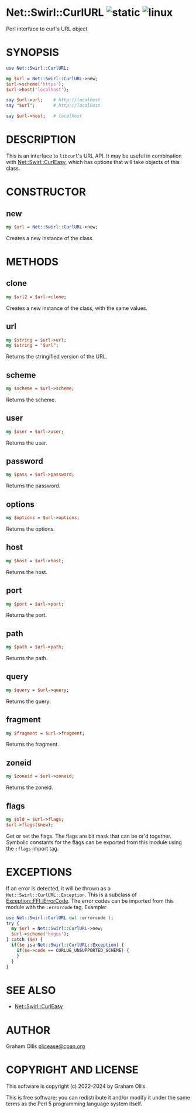 # Net::Swirl::CurlURL ![static](https://github.com/uperl/Net-Swirl-CurlURL/workflows/static/badge.svg) ![linux](https://github.com/uperl/Net-Swirl-CurlURL/workflows/linux/badge.svg)

Perl interface to curl's URL object

# SYNOPSIS

```perl
use Net::Swirl::CurlURL;

my $url = Net::Swirl::CurlURL->new;
$url->scheme('https');
$url->host('localhost');

say $url->url;    # http://localhost
say "$url";       # http://localhost

say $url->host;   # localhost
```

# DESCRIPTION

This is an interface to `libcurl`'s URL API.  It may be useful in
combination with [Net::Swirl::CurlEasy](https://metacpan.org/pod/Net::Swirl::CurlEasy), which has options that will
take objects of this class.

# CONSTRUCTOR

## new

```perl
my $url = Net::Swirl::CurlURL->new;
```

Creates a new instance of the class.

# METHODS

## clone

```perl
my $url2 = $url->clone;
```

Creates a new instance of the class, with the same values.

## url

```perl
my $string = $url->url;
my $string = "$url";
```

Returns the stringified version of the URL.

## scheme

```perl
my $scheme = $url->scheme;
```

Returns the scheme.

## user

```perl
my $user = $url->user;
```

Returns the user.

## password

```perl
my $pass = $url->password;
```

Returns the password.

## options

```perl
my $options = $url->options;
```

Returns the options.

## host

```perl
my $host = $url->host;
```

Returns the host.

## port

```perl
my $port = $url->port;
```

Returns the port.

## path

```perl
my $path = $url->path;
```

Returns the path.

## query

```perl
my $query = $url->query;
```

Returns the query.

## fragment

```perl
my $fragment = $url->fragment;
```

Returns the fragment.

## zoneid

```perl
my $zoneid = $url->zoneid;
```

Returns the zoneid.

## flags

```perl
my $old = $url->flags;
$url->flags($new);
```

Get or set the flags.  The flags are bit mask that can be or'd together.  Symbolic
constants for the flags can be exported from this module using the `:flags` import
tag.

# EXCEPTIONS

If an error is detected, it will be thrown as a `Net::Swirl::CurlURL::Exception`.
This is a subclass of [Exception::FFI::ErrorCode](https://metacpan.org/pod/Exception::FFI::ErrorCode).  The error codes can be imported
from this module with the `:errorcode` tag.  Example:

```perl
use Net::Swirl::CurlURL qw( :errorcode );
try {
  my $url = Net::Swirl::CurlURL->new;
  $url->scheme('bogus');
} catch ($e) {
  if($e isa Net::Swirl::CurlURL::Exception) {
    if($e->code == CURLUE_UNSUPPORTED_SCHEME) {
    }
  }
}
```

# SEE ALSO

- [Net::Swirl::CurlEasy](https://metacpan.org/pod/Net::Swirl::CurlEasy)

# AUTHOR

Graham Ollis <plicease@cpan.org>

# COPYRIGHT AND LICENSE

This software is copyright (c) 2022-2024 by Graham Ollis.

This is free software; you can redistribute it and/or modify it under
the same terms as the Perl 5 programming language system itself.

